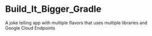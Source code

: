 # Build_It_Bigger_Gradle
A joke telling app with multiple flavors that uses multiple libraries and Google Cloud Endpoints
